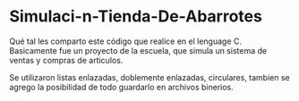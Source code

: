 Simulaci-n-Tienda-De-Abarrotes
==============================

Qué tal les comparto este código que realice en el lenguage C.
Basicamente fue un proyecto de la escuela, que simula un sistema de ventas y compras de articulos.

Se utilizaron listas enlazadas, doblemente enlazadas, circulares, tambien se agrego la posibilidad de todo guardarlo
en archivos binerios.

